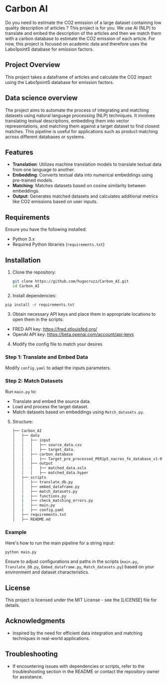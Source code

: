 # Carbon AI 

Do you need to estimate the CO2 emission of a large dataset containing low quality description of articles ? This project is for you.
We use AI (NLP) to translate and embed the description of the articles and then we match them with a carbon database to estimate the CO2 emission of each article.
For now, this project is focused on academic data and therefore uses the Labo1point5 database for emission factors.

## Project Overview

This project takes a dataframe of articles and calculate the CO2 impact using the Labo1point5 database for emission factors.

## Data science overview
The project aims to automate the process of integrating and matching datasets using natural language processing (NLP) techniques. It involves translating textual descriptions, embedding them into vector representations, and matching them against a target dataset to find closest matches. This pipeline is useful for applications such as product matching across different databases or systems.

## Features

- **Translation**: Utilizes machine translation models to translate textual data from one language to another.
- **Embedding**: Converts textual data into numerical embeddings using pre-trained models.
- **Matching**: Matches datasets based on cosine similarity between embeddings.
- **Output**: Generates matched datasets and calculates additional metrics like CO2 emissions based on user inputs.

## Requirements

Ensure you have the following installed:

- Python 3.x
- Required Python libraries (`requirements.txt`)

## Installation

1. Clone the repository:

   ```bash
   git clone https://github.com/hugocruzz/Carbon_AI.git
   cd Carbon_AI
   ```

2. Install dependencies:

```pip install -r requirements.txt```


3. Obtain necessary API keys and place them in appropriate locations to open them in the scripts:
- FRED API key: https://fred.stlouisfed.org/
- OpenAI API key: https://beta.openai.com/account/api-keys

4. Modify the config file to match your desires

### Step 1: Translate and Embed Data

Modify `config.yaml` to adapt the inputs parameters.

### Step 2: Match Datasets

Run `main.py` to:
- Translate and embed the source data.
- Load and process the target dataset.
- Match datasets based on embeddings using `Match_datasets.py`.

5. Structure:
   
   ```bash
   ├── Carbon_AI
   │   ├── data
   │   │   ├── input
   │   │   │   ├── source_data.csv
   │   │   │   ├── target_data.
   │   │   ├── carbon_database
   │   │   │   ├── Target_pre_processed_PER1p5_nacres_fe_database_v1-0-2023.xlsx
   │   │   ├── output
   │   │   │   ├── matched_data.xslx
   │   │   │   ├── matched_data.hyper
   │   ├── scripts
   │   │   ├── translate_db.py
   │   │   ├── embed_dataframe.py
   │   │   ├── match_datasets.py
   │   |   ├── functions.py
   │   |   ├── check_matching_errors.py
   │   │   ├── main.py
   │   |   ├── config.yaml
   │   ├── requirements.txt
   │   ├── README.md
   ```

### Example

Here's how to run the main pipeline for a string input:

```python main.py```


Ensure to adjust configurations and paths in the scripts (`main.py`, `Translate_DB.py`, `Embed_dataframe.py`, `Match_datasets.py`) based on your environment and dataset characteristics.

## License

This project is licensed under the MIT License - see the [LICENSE] file for details.

## Acknowledgments

- Inspired by the need for efficient data integration and matching techniques in real-world applications.

## Troubleshooting

- If encountering issues with dependencies or scripts, refer to the troubleshooting section in the README or contact the repository owner for assistance.
